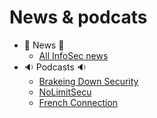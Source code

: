 # News & podcats
* :newspaper: News :newspaper:
  * [All InfoSec news](https://allinfosecnews.com/)
* :sound: Podcasts :sound:
  * [Brakeing Down Security](http://brakeingsecurity.com/)
  * [NoLimitSecu](https://www.nolimitsecu.fr/)
  * [French Connection](https://securite.fm/)
